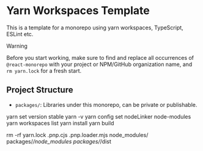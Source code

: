 # Yarn Workspaces Template

This is a template for a monorepo using yarn workspaces, TypeScript, ESLint etc.

> [!WARNING]
> Before you start working, make sure to find and replace all occurrences of `@react-monorepo` with your project or NPM/GitHub organization name, and `rm yarn.lock` for a fresh start.

## Project Structure

- `packages/`: Libraries under this monorepo, can be private or publishable.


yarn set version stable
yarn -v
yarn config set nodeLinker node-modules
yarn workspaces list
yarn install
yarn build

rm -rf yarn.lock .pnp.cjs .pnp.loader.mjs node_modules/ packages/*/node_modules packages/*/dist
